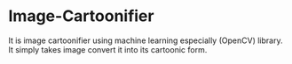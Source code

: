 # Image-Cartoonifier
It is image cartoonifier using machine learning especially (OpenCV) library.
<br>
It simply takes image convert it into its cartoonic form.
